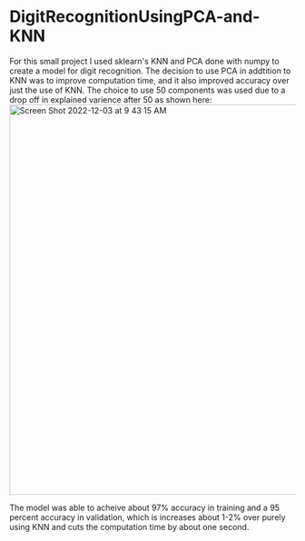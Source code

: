 # DigitRecognitionUsingPCA-and-KNN

For this small project I used sklearn's KNN and PCA done with numpy to create a model for digit recognition. The decision to use PCA in addtition to KNN was to improve computation time, and it also improved accuracy over just the use of KNN. The choice to use 50 components was used due to a drop off in explained varience after 50 as shown here: <img width="688" alt="Screen Shot 2022-12-03 at 9 43 15 AM" src="https://user-images.githubusercontent.com/47802441/210004567-ccdd9aeb-7dcf-4eeb-9576-004ee7de3856.png">

The model was able to acheive about 97% accuracy in training and a 95 percent accuracy in validation, which is increases about 1-2% over purely using KNN and cuts the computation time by about one second. 
